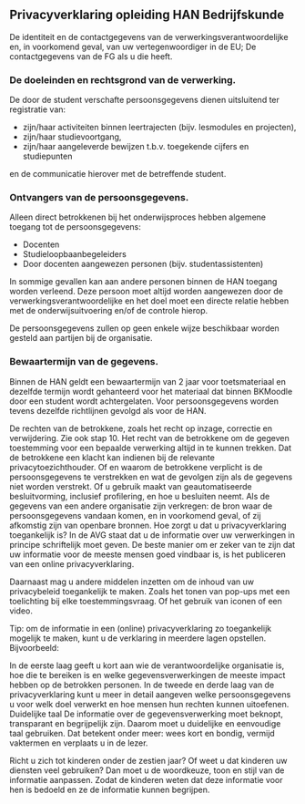 ## Privacyverklaring opleiding HAN Bedrijfskunde

De identiteit en de contactgegevens van de verwerkingsverantwoordelijke en, in voorkomend geval, van uw vertegenwoordiger in de EU;
De contactgegevens van de FG als u die heeft.

### De doeleinden en rechtsgrond van de verwerking.
De door de student verschafte persoonsgegevens dienen uitsluitend ter registratie van:

* zijn/haar activiteiten binnen leertrajecten (bijv. lesmodules en projecten),
* zijn/haar studievoortgang,
* zijn/haar aangeleverde bewijzen t.b.v. toegekende cijfers en  studiepunten

en de communicatie hierover met de betreffende student.

### Ontvangers van de persoonsgegevens.
Alleen direct betrokkenen bij het onderwijsproces hebben algemene toegang tot de persoonsgegevens:

* Docenten
* Studieloopbaanbegeleiders
* Door docenten aangewezen personen (bijv. studentassistenten)

In sommige gevallen kan aan andere personen binnen de HAN toegang worden verleend. Deze persoon moet altijd worden aangewezen door de verwerkingsverantwoordelijke en het doel moet een directe relatie hebben met de onderwijsuitvoering en/of de controle hierop.

De persoonsgegevens zullen op geen enkele wijze beschikbaar worden gesteld aan partijen bij de organisatie.

### Bewaartermijn van de gegevens.
Binnen de HAN geldt een bewaartermijn van 2 jaar voor toetsmateriaal en dezelfde termijn wordt gehanteerd voor het materiaal dat binnen BKMoodle door een student wordt achtergelaten. Voor persoonsgegevens worden tevens dezelfde richtlijnen gevolgd als voor de HAN.

De rechten van de betrokkene, zoals het recht op inzage, correctie en verwijdering. Zie ook stap 10.
Het recht van de betrokkene om de gegeven toestemming voor een bepaalde verwerking altijd in te kunnen trekken.
Dat de betrokkene een klacht kan indienen bij de relevante privacytoezichthouder.
Of en waarom de betrokkene verplicht is de persoonsgegevens te verstrekken en wat de gevolgen zijn als de gegevens niet worden verstrekt.
Of u gebruik maakt van geautomatiseerde besluitvorming, inclusief profilering, en hoe u besluiten neemt.
Als de gegevens van een andere organisatie zijn verkregen: de bron waar de persoonsgegevens vandaan komen, en in voorkomend geval, of zij afkomstig zijn van openbare bronnen.
Hoe zorgt u dat u privacyverklaring toegankelijk is?
In de AVG staat dat u de informatie over uw verwerkingen in principe schriftelijk moet geven. De beste manier om er zeker van te zijn dat uw informatie voor de meeste mensen goed vindbaar is, is het publiceren van een online privacyverklaring.

Daarnaast mag u andere middelen inzetten om de inhoud van uw privacybeleid toegankelijk te maken. Zoals het tonen van pop-ups met een toelichting bij elke toestemmingsvraag. Of het gebruik van iconen of een video.

Tip: om de informatie in een (online) privacyverklaring zo toegankelijk mogelijk te maken, kunt u de verklaring in meerdere lagen opstellen. Bijvoorbeeld:

In de eerste laag geeft u kort aan wie de verantwoordelijke organisatie is, hoe die te bereiken is en welke gegevensverwerkingen de meeste impact hebben op de betrokken personen.
In de tweede en derde laag van de privacyverklaring kunt u meer in detail aangeven welke persoonsgegevens u voor welk doel verwerkt en hoe mensen hun rechten kunnen uitoefenen.
Duidelijke taal
De informatie over de gegevensverwerking moet beknopt, transparant en begrijpelijk zijn. Daarom moet u duidelijke en eenvoudige taal gebruiken. Dat betekent onder meer: wees kort en bondig, vermijd vaktermen en verplaats u in de lezer.

Richt u zich tot kinderen onder de zestien jaar? Of weet u dat kinderen uw diensten veel gebruiken? Dan moet u de woordkeuze, toon en stijl van de informatie aanpassen. Zodat de kinderen weten dat deze informatie voor hen is bedoeld en ze de informatie kunnen begrijpen.
